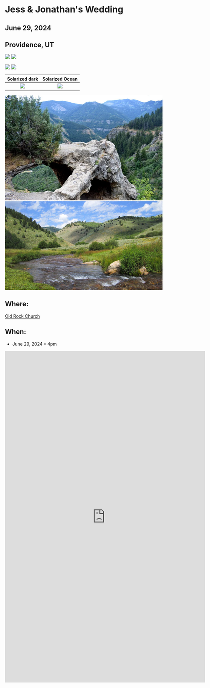 # Jess & Jonathan's Wedding
## June 29, 2024
## Providence, UT

<p float="left">
  <img src="/pictures/summer_utah_1.png" width="100" />
  <img src="/pictures/summer_utah_2.png" width="100" /> 
</p>

<p float="left">
  <img src="/pictures/summer_utah_3.png" width="100" />
  <img src="/pictures/summer_utah_4.png" width="100" /> 
</p>

Solarized dark             |  Solarized Ocean
:-------------------------:|:-------------------------:
![](/pictures/summer_utah_1.png)  |  ![](/pictures/summer_utah_2.png)


![Cache Valley](/pictures/cachevalley.png)
![Temple Fork](/pictures/templefork.jpeg)
## Where: 
[Old Rock Church](https://oldrockchurch.com/)

## When:
- June 29, 2024 • 4pm

<iframe src="https://docs.google.com/forms/d/e/1FAIpQLSdg0v7PWcbjbDapeu2auTm6qU7A0672k2GflRwkfPhxafHpbA/viewform?embedded=true" width="640" height="1061" frameborder="0" marginheight="0" marginwidth="0">Loading…</iframe>
